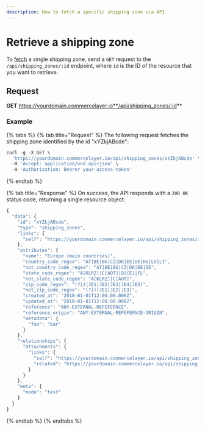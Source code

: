 ```yaml
---
description: How to fetch a specific shipping zone via API
---
```


# Retrieve a shipping zone

To <a href="https://docs.commercelayer.io/developers/fetching-resources" target="_blank">fetch</a> a single shipping zone, send a `GET` request to the `/api/shipping_zones/:id` endpoint, where `id` is the ID of the resource that you want to retrieve.

## Request

**GET** https://yourdomain.commercelayer.io**/api/shipping_zones/:id**

### **Example**

{% tabs %}
{% tab title="Request" %}
The following request fetches the shipping zone identified by the id "xYZkjABcde":

```javascript
curl -g -X GET \
  'https://yourdomain.commercelayer.io/api/shipping_zones/xYZkjABcde' \
  -H 'Accept: application/vnd.api+json' \
  -H 'Authorization: Bearer your-access-token'
```
{% endtab %}

{% tab title="Response" %}
On success, the API responds with a `200 OK` status code, returning a single resource object:

```javascript
{
  "data": {
    "id": "xYZkjABcde",
    "type": "shipping_zones",
    "links": {
      "self": "https://yourdomain.commercelayer.io/api/shipping_zones/xYZkjABcde"
    },
    "attributes": {
      "name": "Europe (main countries)",
      "country_code_regex": "AT|BE|BG|CZ|DK|EE|DE|HU|LV|LT",
      "not_country_code_regex": "AT|BE|BG|CZ|DK|EE|DE",
      "state_code_regex": "A[KLRZ]|C[AOT]|D[CE]|FL",
      "not_state_code_regex": "A[KLRZ]|C[AOT]",
      "zip_code_regex": "(?i)(JE1|JE2|JE3|JE4|JE5)",
      "not_zip_code_regex": "(?i)(JE1|JE2|JE3)",
      "created_at": "2018-01-01T12:00:00.000Z",
      "updated_at": "2018-01-01T12:00:00.000Z",
      "reference": "ANY-EXTERNAL-REFEFERNCE",
      "reference_origin": "ANY-EXTERNAL-REFEFERNCE-ORIGIN",
      "metadata": {
        "foo": "bar"
      }
    },
    "relationships": {
      "attachments": {
        "links": {
          "self": "https://yourdomain.commercelayer.io/api/shipping_zones/xYZkjABcde/relationships/attachments",
          "related": "https://yourdomain.commercelayer.io/api/shipping_zones/xYZkjABcde/attachments"
        }
      }
    },
    "meta": {
      "mode": "test"
    }
  }
}
```
{% endtab %}
{% endtabs %}

